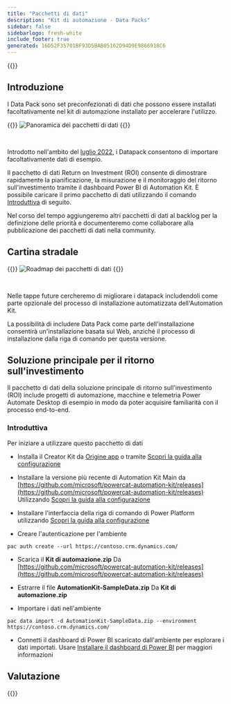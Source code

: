 ```yaml
---
title: "Pacchetti di dati"
description: "Kit di automazione - Data Packs"
sidebar: false
sidebarlogo: fresh-white
include_footer: true
generated: 16D52F35701BF93D5BAB05162D94D9E9866918C6
---
```


{{<toc>}}

## Introduzione

I Data Pack sono set preconfezionati di dati che possono essere installati facoltativamente nel kit di automazione installato per accelerare l'utilizzo.

{{<border>}}
![Panoramica dei pacchetti di dati](https://powercat-automation-kit.azureedge.net/releases/november-2022/DataPacks.svg)
{{</border>}}

<br/>

Introdotto nell'ambito del [luglio 2022](/it/releases/november-2022), i Datapack consentono di importare facoltativamente dati di esempio.

Il pacchetto di dati Return on Investment (ROI) consente di dimostrare rapidamente la pianificazione, la misurazione e il monitoraggio del ritorno sull'investimento tramite il dashboard Power BI di Automation Kit. È possibile caricare il primo pacchetto di dati utilizzando il comando [Introduttiva](/it#getting-started) di seguito.

Nel corso del tempo aggiungeremo altri pacchetti di dati al backlog per la definizione delle priorità e documenteremo come collaborare alla pubblicazione dei pacchetti di dati nella community.

## Cartina stradale

{{<border>}}
![Roadmap dei pacchetti di dati](https://powercat-automation-kit.azureedge.net/releases/november-2022/DataPacks-WhatsNext.svg?v=1)
{{</border>}}

<br/>

Nelle tappe future cercheremo di migliorare i datapack includendoli come parte opzionale del processo di installazione automatizzata dell'Automation Kit.

La possibilità di includere Data Pack come parte dell'installazione consentirà un'installazione basata sul Web, anziché il processo di installazione dalla riga di comando per questa versione.

## Soluzione principale per il ritorno sull'investimento

Il pacchetto di dati della soluzione principale di ritorno sull'investimento (ROI) include progetti di automazione, macchine e telemetria Power Automate Desktop di esempio in modo da poter acquisire familiarità con il processo end-to-end.

### Introduttiva

Per iniziare a utilizzare questo pacchetto di dati

- Installa il Creator Kit da [Origine app](https://appsource.microsoft.com/product/dynamics-365/microsoftpowercatarch.creatorkit1) o tramite [Scopri la guida alla configurazione](https://learn.microsoft.com/power-platform/guidance/creator-kit/setup)

- Installare la versione più recente di Automation Kit Main da [https://github.com/microsoft/powercat-automation-kit/releases](https://github.com/microsoft/powercat-automation-kit/releases) Utilizzando [Scopri la guida alla configurazione](https://learn.microsoft.com/power-automate/guidance/automation-kit/setup/main)

- Installare l'interfaccia della riga di comando di Power Platform utilizzando [Scopri la guida alla configurazione](https://learn.microsoft.com/power-platform/developer/cli/introduction)

- Creare l'autenticazione per l'ambiente

```pwsh
pac auth create --url https://contoso.crm.dynamics.com/
```

- Scarica il **Kit di automazione.zip** Da [https://github.com/microsoft/powercat-automation-kit/releases](https://github.com/microsoft/powercat-automation-kit/releases)

- Estrarre il file **AutomationKit-SampleData.zip** Da **Kit di automazione.zip**

- Importare i dati nell'ambiente

```pwsh
pac data import -d AutomationKit-SampleData.zip --environment https://contoso.crm.dynamics.com/ 
```

- Connetti il dashboard di Power BI scaricato dall'ambiente per esplorare i dati importati. Usare [Installare il dashboard di Power BI](/it/get-started/install-powerbi-dashboard) per maggiori informazioni

## Valutazione

{{<questions name="/content/it/features/datapacks.json" completed="Grazie per aver fornito feedback" shownavigationbuttons="false" locale="it">}}
